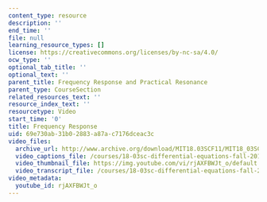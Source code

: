 ```yaml
---
content_type: resource
description: ''
end_time: ''
file: null
learning_resource_types: []
license: https://creativecommons.org/licenses/by-nc-sa/4.0/
ocw_type: ''
optional_tab_title: ''
optional_text: ''
parent_title: Frequency Response and Practical Resonance
parent_type: CourseSection
related_resources_text: ''
resource_index_text: ''
resourcetype: Video
start_time: '0'
title: Frequency Response
uid: 69e730ab-31b0-2883-a87a-c7176dceac3c
video_files:
  archive_url: http://www.archive.org/download/MIT18.03SCF11/MIT18_03SC_110726_D3_300k.mp4
  video_captions_file: /courses/18-03sc-differential-equations-fall-2011/aaa6b55ba72759959d882a9cd8021741_rjAXFBWJt_o.vtt
  video_thumbnail_file: https://img.youtube.com/vi/rjAXFBWJt_o/default.jpg
  video_transcript_file: /courses/18-03sc-differential-equations-fall-2011/32693ea7d17d3a21cc7ab105eeabd6e1_rjAXFBWJt_o.pdf
video_metadata:
  youtube_id: rjAXFBWJt_o
---
```

